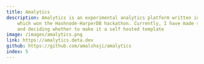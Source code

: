```yaml
---
title: Amalytics
description: Amalytics is an experimental analytics platform written in Flask and HarperDB 
    which won the Hashnode-HarperDB hackathon. Currently, I have made some changes to the project 
    and deciding whether to make it a self hosted template
image: /images/amalytics.png
link: https://amalytics.deta.dev
github: https://github.com/amalshaji/amalytics
index: 5
---
```

